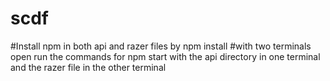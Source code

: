 # scdf

#Install npm in both api and razer files by npm install
#with two terminals open run the commands for npm start with the api directory in one terminal and the razer file in the other terminal
